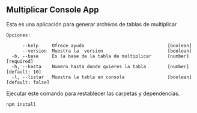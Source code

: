 

## Multiplicar Console App

Esta es una aplicación para generar archivos de tablas de multiplicar
```
Opciones:

      --help     Ofrece ayuda                               [boolean]
      --version  Muestra la  version                        [boolean]
  -b, --base     Es la base de la tabla de multiplicar      [number] [required]
  -h, --hasta    Numero hasta donde quieres la tabla        [number] [default: 10]
  -l, --listar   Muestra la tabla en consola                [boolean] [default: false]
```

Ejecutar este comando para restablecer las carpetas y dependencias.

```
npm install
```